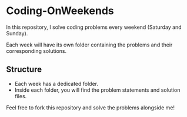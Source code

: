# Coding-OnWeekends

In this repository, I solve coding problems every weekend (Saturday and Sunday).

Each week will have its own folder containing the problems and their corresponding solutions.

## Structure

- Each week has a dedicated folder.
- Inside each folder, you will find the problem statements and solution files.

Feel free to fork this repository and solve the problems alongside me!
